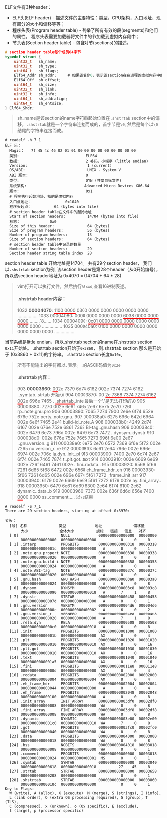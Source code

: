 ELF文件有3种header：
- ELF头(ELF header) - 描述文件的主要特性：类型，CPU架构，入口地址，现有部分的大小和偏移等等；
- 程序头表(Program header table) - 列举了所有有效的段(segments)和他们的属性。 程序头表需要加载器将文件中的节加载到虚拟内存段中；
- 节头表(Section header table) - 包含对节(sections)的描述。

```c
# section header table每个成员64字节
typedef struct {
    uint32_t   sh_name;
    uint32_t   sh_type;
    uint64_t   sh_flags;
    Elf64_Addr sh_addr;		# 如果该值非0，表示该section在在进程的虚拟内存中的地址
    Elf64_Off  sh_offset;
    uint64_t   sh_size;
    uint32_t   sh_link;
    uint32_t   sh_info;
    uint64_t   sh_addralign;
    uint64_t   sh_entsize;
} Elf64_Shdr;
```

> sh_name是该section的name字符串起始位置在`.shstrtab` section中的偏移，`.shstrtab`就是一个字符串连接而成的，首字节是`\0`, 然后是每个以`\0`结尾的字符串连接而成。

```shell
# readelf -h 7_1
ELF 头：
  Magic：   7f 45 4c 46 02 01 01 00 00 00 00 00 00 00 00 00 
  类别:                              ELF64
  数据:                              2 补码，小端序 (little endian)
  Version:                           1 (current)
  OS/ABI:                            UNIX - System V
  ABI 版本:                          0
  类型:                              DYN (共享目标文件)
  系统架构:                          Advanced Micro Devices X86-64
  版本:                              0x1
  # 程序执行起始地址，指的是虚拟内存
  入口点地址：               0x1040
  程序头起点：          64 (bytes into file)
  # section header table在文件中的起始地址
  Start of section headers:          14704 (bytes into file)
  标志：             0x0
  Size of this header:               64 (bytes)
  Size of program headers:           56 (bytes)
  Number of program headers:         13
  Size of section headers:           64 (bytes)
  # section header table中记录的数量
  Number of section headers:         29
  Section header string table index: 28
```
section header table 开始地址是14704， 共有29个section header， 我们以`.shstrtab` section为例, 该section header是第28个header（从0开始编号），所以该section header地址为 0x4070 = (14704 + 64 * 28)

> vim打开可以执行文件，然后执行`%!xxd`,查看16进制表述。
>
> #### .shstrtab header内容：
>
> 1032 **00004070**: <span style="border-bottom:3px solid red;">1100 0000</span> 0300 0000 0000 0000 0000 0000  ................
> 1033 00004080: 0000 0000 0000 0000  <span style="border-bottom:3px solid red;">6038 0000 0000 0000</span>  ........`8......
> 1034 00004090: <span style="border-bottom:3px solid red;">0c01 0000 0000 0000</span> 0000 0000 0000 0000  ................
> 1035 000040a0: 0100 0000 0000 0000 0000 0000 0000 0000  ................

 当前系统是little endian，所以.shstrtab section的name在.shstrtab section `0x11`开始处。
.shstrtab section开始于`0x3860`， 则.shstrtab section 那么是开始于 (0x3860 + 0x11)的字符串。
.shstrtab section长度`0x10c`,

> 所有不能输出的字符都以`.`表示。`.`的ASCII码值为`0x2e`
>
> #### .shstrtab 内容：
>
> 903 **00003860**:  <span style="border-bottom:3px solid red;">00</span>2e 7379 6d74 6162 002e 7374 7274 6162  ..symtab..strtab	开始`\0`
> 904 00003870: 00 <span style="border-bottom:3px solid red;">2e 7368 7374 7274 6162 00</span>2e 696e 7465  . <span style="border-bottom:3px solid red;">.shstrtab.</span>.inte	最后一个'.'是无法打印的\0
> 905 00003880: 7270 002e 6e6f 7465 2e67 6e75 2e70 726f  rp..note.gnu.pro
> 906 00003890: 7065 7274 7900 2e6e 6f74 652e 676e 752e  perty..note.gnu.
> 907 000038a0: 6275 696c 642d 6964 002e 6e6f 7465 2e41  build-id..note.A
> 908 000038b0: 4249 2d74 6167 002e 676e 752e 6861 7368  BI-tag..gnu.hash
> 909 000038c0: 002e 6479 6e73 796d 002e 6479 6e73 7472  ..dynsym..dynstr
> 910 000038d0: 002e 676e 752e 7665 7273 696f 6e00 2e67  ..gnu.version..g
> 911 000038e0: 6e75 2e76 6572 7369 6f6e 5f72 002e 7265  nu.version_r..re
> 912 000038f0: 6c61 2e64 796e 002e 696e 6974 002e 706c  la.dyn..init..pl
> 913 00003900: 7400 2e70 6c74 2e67 6f74 002e 7465 7874  t..plt.got..text
> 914 00003910: 002e 6669 6e69 002e 726f 6461 7461 002e  ..fini..rodata..
> 915 00003920: 6568 5f66 7261 6d65 5f68 6472 002e 6568  eh_frame_hdr..eh
> 916 00003930: 5f66 7261 6d65 002e 696e 6974 5f61 7272  _frame..init_arr
> 917 00003940: 6179 002e 6669 6e69 5f61 7272 6179 002e  ay..fini_array..
> 918 00003950: 6479 6e61 6d69 6300 2e64 6174 6100 2e62  dynamic..data..b
> 919 00003960: 7373 002e 636f 6d6d 656e 7400  <span style="border-bottom:3px solid red;">00</span>00 0000  ss..comment.....	以`\0`结束

```shell
# readelf -S 7_1
There are 29 section headers, starting at offset 0x3970:

节头：
  [号] 名称              类型             地址              偏移量
       大小              全体大小          旗标   链接   信息   对齐
  [ 0]                   NULL             0000000000000000  00000000
       0000000000000000  0000000000000000           0     0     0
  [ 1] .interp           PROGBITS         0000000000000318  00000318
       000000000000001c  0000000000000000   A       0     0     1
  [ 2] .note.gnu.propert NOTE             0000000000000338  00000338
       0000000000000020  0000000000000000   A       0     0     8
  [ 3] .note.gnu.build-i NOTE             0000000000000358  00000358
       0000000000000024  0000000000000000   A       0     0     4
  [ 4] .note.ABI-tag     NOTE             000000000000037c  0000037c
       0000000000000020  0000000000000000   A       0     0     4
  [ 5] .gnu.hash         GNU_HASH         00000000000003a0  000003a0
       0000000000000024  0000000000000000   A       6     0     8
  [ 6] .dynsym           DYNSYM           00000000000003c8  000003c8
       0000000000000090  0000000000000018   A       7     1     8
  [ 7] .dynstr           STRTAB           0000000000000458  00000458
       000000000000007d  0000000000000000   A       0     0     1
  [ 8] .gnu.version      VERSYM           00000000000004d6  000004d6
       000000000000000c  0000000000000002   A       6     0     2
  [ 9] .gnu.version_r    VERNEED          00000000000004e8  000004e8
       0000000000000020  0000000000000000   A       7     1     8
  [10] .rela.dyn         RELA             0000000000000508  00000508
       00000000000000c0  0000000000000018   A       6     0     8
  [11] .init             PROGBITS         0000000000001000  00001000
       000000000000001b  0000000000000000  AX       0     0     4
  [12] .plt              PROGBITS         0000000000001020  00001020
       0000000000000010  0000000000000010  AX       0     0     16
  [13] .plt.got          PROGBITS         0000000000001030  00001030
       0000000000000010  0000000000000010  AX       0     0     16
  [14] .text             PROGBITS         0000000000001040  00001040
       00000000000001a5  0000000000000000  AX       0     0     16
  [15] .fini             PROGBITS         00000000000011e8  000011e8
       000000000000000d  0000000000000000  AX       0     0     4
  [16] .rodata           PROGBITS         0000000000002000  00002000
       0000000000000004  0000000000000004  AM       0     0     4
  [17] .eh_frame_hdr     PROGBITS         0000000000002004  00002004
       0000000000000044  0000000000000000   A       0     0     4
  [18] .eh_frame         PROGBITS         0000000000002048  00002048
       0000000000000100  0000000000000000   A       0     0     8
  [19] .init_array       INIT_ARRAY       0000000000003df0  00002df0
       0000000000000008  0000000000000008  WA       0     0     8
  [20] .fini_array       FINI_ARRAY       0000000000003df8  00002df8
       0000000000000008  0000000000000008  WA       0     0     8
  [21] .dynamic          DYNAMIC          0000000000003e00  00002e00
       00000000000001c0  0000000000000010  WA       7     0     8
  [22] .got              PROGBITS         0000000000003fc0  00002fc0
       0000000000000040  0000000000000008  WA       0     0     8
  [23] .data             PROGBITS         0000000000004000  00003000
       0000000000000018  0000000000000000  WA       0     0     8
  [24] .bss              NOBITS           0000000000004018  00003018
       0000000000000008  0000000000000000  WA       0     0     1
  [25] .comment          PROGBITS         0000000000000000  00003018
       0000000000000024  0000000000000001  MS       0     0     1
  [26] .symtab           SYMTAB           0000000000000000  00003040
       0000000000000618  0000000000000018          27    45     8
  [27] .strtab           STRTAB           0000000000000000  00003658
       0000000000000208  0000000000000000           0     0     1
  [28] .shstrtab         STRTAB           0000000000000000  00003860
       000000000000010c  0000000000000000           0     0     1
Key to Flags:
  W (write), A (alloc), X (execute), M (merge), S (strings), I (info),
  L (link order), O (extra OS processing required), G (group), T (TLS),
  C (compressed), x (unknown), o (OS specific), E (exclude),
  l (large), p (processor specific)
```

